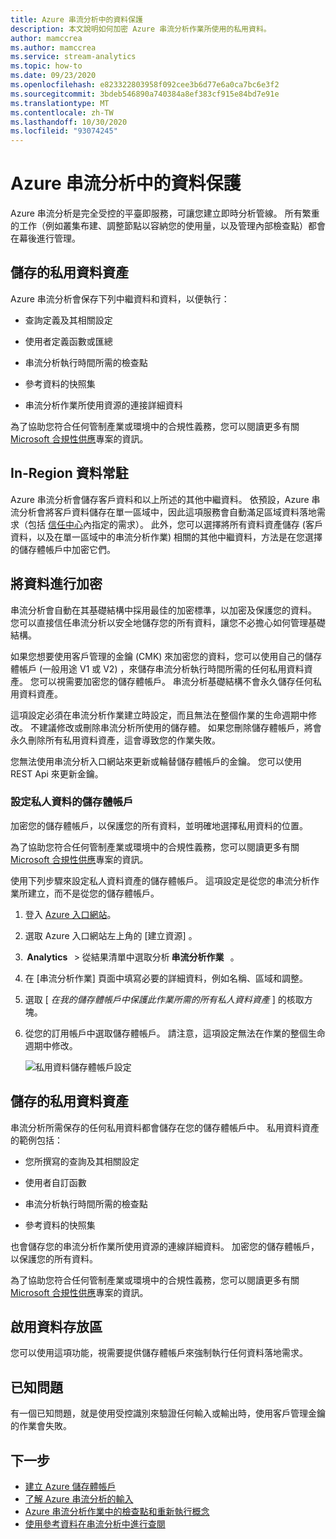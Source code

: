 ```yaml
---
title: Azure 串流分析中的資料保護
description: 本文說明如何加密 Azure 串流分析作業所使用的私用資料。
author: mamccrea
ms.author: mamccrea
ms.service: stream-analytics
ms.topic: how-to
ms.date: 09/23/2020
ms.openlocfilehash: e823322803958f092cee3b6d77e6a0ca7bc6e3f2
ms.sourcegitcommit: 3bdeb546890a740384a8ef383cf915e84bd7e91e
ms.translationtype: MT
ms.contentlocale: zh-TW
ms.lasthandoff: 10/30/2020
ms.locfileid: "93074245"
---
```

# <a name="data-protection-in-azure-stream-analytics"></a>Azure 串流分析中的資料保護 

Azure 串流分析是完全受控的平臺即服務，可讓您建立即時分析管線。 所有繁重的工作（例如叢集布建、調整節點以容納您的使用量，以及管理內部檢查點）都會在幕後進行管理。

## <a name="private-data-assets-that-are-stored"></a>儲存的私用資料資產

Azure 串流分析會保存下列中繼資料和資料，以便執行： 

* 查詢定義及其相關設定  

* 使用者定義函數或匯總  

* 串流分析執行時間所需的檢查點

* 參考資料的快照集 

* 串流分析作業所使用資源的連接詳細資料

為了協助您符合任何管制產業或環境中的合規性義務，您可以閱讀更多有關 [Microsoft 合規性供應](https://gallery.technet.microsoft.com/Overview-of-Azure-c1be3942)專案的資訊。 

## <a name="in-region-data-residency"></a>In-Region 資料常駐
Azure 串流分析會儲存客戶資料和以上所述的其他中繼資料。 依預設，Azure 串流分析會將客戶資料儲存在單一區域中，因此這項服務會自動滿足區域資料落地需求（包括 [信任中心](https://azuredatacentermap.azurewebsites.net/)內指定的需求）。
此外，您可以選擇將所有資料資產儲存 (客戶資料，以及在單一區域中的串流分析作業) 相關的其他中繼資料，方法是在您選擇的儲存體帳戶中加密它們。

## <a name="encrypt-your-data"></a>將資料進行加密

串流分析會自動在其基礎結構中採用最佳的加密標準，以加密及保護您的資料。 您可以直接信任串流分析以安全地儲存您的所有資料，讓您不必擔心如何管理基礎結構。

如果您想要使用客戶管理的金鑰 (CMK) 來加密您的資料，您可以使用自己的儲存體帳戶 (一般用途 V1 或 V2) ，來儲存串流分析執行時間所需的任何私用資料資產。 您可以視需要加密您的儲存體帳戶。 串流分析基礎結構不會永久儲存任何私用資料資產。 

這項設定必須在串流分析作業建立時設定，而且無法在整個作業的生命週期中修改。 不建議修改或刪除串流分析所使用的儲存體。 如果您刪除儲存體帳戶，將會永久刪除所有私用資料資產，這會導致您的作業失敗。 

您無法使用串流分析入口網站來更新或輪替儲存體帳戶的金鑰。 您可以使用 REST Api 來更新金鑰。


### <a name="configure-storage-account-for-private-data"></a>設定私人資料的儲存體帳戶 


加密您的儲存體帳戶，以保護您的所有資料，並明確地選擇私用資料的位置。 

為了協助您符合任何管制產業或環境中的合規性義務，您可以閱讀更多有關 [Microsoft 合規性供應](https://gallery.technet.microsoft.com/Overview-of-Azure-c1be3942)專案的資訊。 



使用下列步驟來設定私人資料資產的儲存體帳戶。 這項設定是從您的串流分析作業所建立，而不是從您的儲存體帳戶。

1. 登入 [Azure 入口網站](https://portal.azure.com/)。

1. 選取 Azure 入口網站左上角的 [建立資源]  。 

1.  **Analytics**   > 從結果清單中選取分析 **串流分析作業**   。 

1. 在 [串流分析作業] 頁面中填寫必要的詳細資料，例如名稱、區域和調整。 

1. 選取 [ *在我的儲存體帳戶中保護此作業所需的所有私人資料資產* ] 的核取方塊。

1. 從您的訂用帳戶中選取儲存體帳戶。 請注意，這項設定無法在作業的整個生命週期中修改。 

   ![私用資料儲存體帳戶設定](./media/data-protection/storage-account-create.png)

## <a name="private-data-assets-that-are-stored"></a>儲存的私用資料資產

串流分析所需保存的任何私用資料都會儲存在您的儲存體帳戶中。 私用資料資產的範例包括： 

* 您所撰寫的查詢及其相關設定  

* 使用者自訂函數 

* 串流分析執行時間所需的檢查點

* 參考資料的快照集 

也會儲存您的串流分析作業所使用資源的連線詳細資料。 加密您的儲存體帳戶，以保護您的所有資料。 

為了協助您符合任何管制產業或環境中的合規性義務，您可以閱讀更多有關 [Microsoft 合規性供應](https://gallery.technet.microsoft.com/Overview-of-Azure-c1be3942)專案的資訊。 

## <a name="enables-data-residency"></a>啟用資料存放區 
您可以使用這項功能，視需要提供儲存體帳戶來強制執行任何資料落地需求。

## <a name="known-issues"></a>已知問題
有一個已知問題，就是使用受控識別來驗證任何輸入或輸出時，使用客戶管理金鑰的作業會失敗。 

## <a name="next-steps"></a>下一步

* [建立 Azure 儲存體帳戶](../storage/common/storage-account-create.md)
* [了解 Azure 串流分析的輸入](stream-analytics-add-inputs.md)
* [Azure 串流分析作業中的檢查點和重新執行概念](stream-analytics-concepts-checkpoint-replay.md)
* [使用參考資料在串流分析中進行查閱](stream-analytics-use-reference-data.md)
